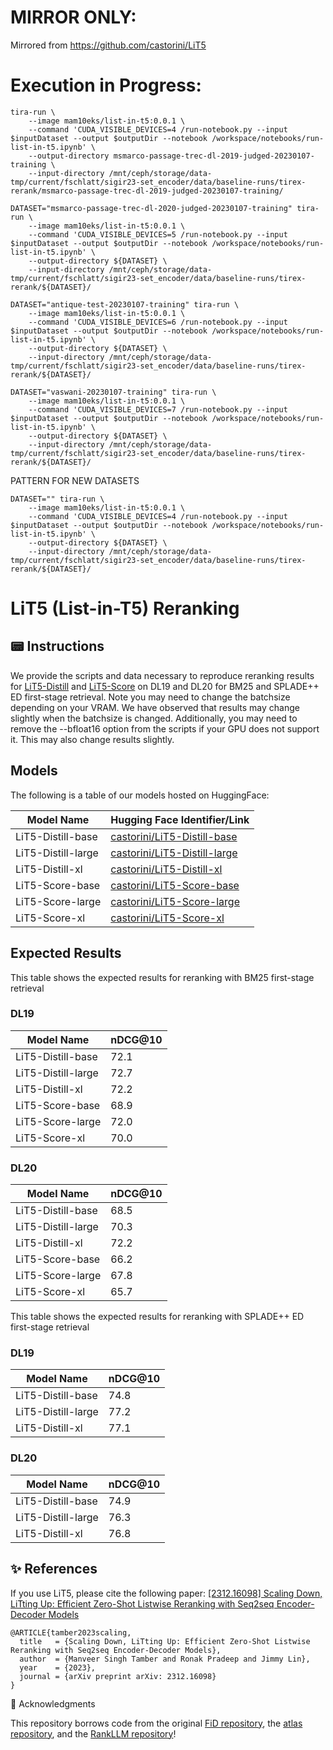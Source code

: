 # MIRROR ONLY:

Mirrored from https://github.com/castorini/LiT5

# Execution in Progress:

```
tira-run \
	--image mam10eks/list-in-t5:0.0.1 \
	--command 'CUDA_VISIBLE_DEVICES=4 /run-notebook.py --input $inputDataset --output $outputDir --notebook /workspace/notebooks/run-list-in-t5.ipynb' \
	--output-directory msmarco-passage-trec-dl-2019-judged-20230107-training \
	--input-directory /mnt/ceph/storage/data-tmp/current/fschlatt/sigir23-set_encoder/data/baseline-runs/tirex-rerank/msmarco-passage-trec-dl-2019-judged-20230107-training/
```

```
DATASET="msmarco-passage-trec-dl-2020-judged-20230107-training" tira-run \
	--image mam10eks/list-in-t5:0.0.1 \
	--command 'CUDA_VISIBLE_DEVICES=5 /run-notebook.py --input $inputDataset --output $outputDir --notebook /workspace/notebooks/run-list-in-t5.ipynb' \
	--output-directory ${DATASET} \
	--input-directory /mnt/ceph/storage/data-tmp/current/fschlatt/sigir23-set_encoder/data/baseline-runs/tirex-rerank/${DATASET}/
```

```
DATASET="antique-test-20230107-training" tira-run \
	--image mam10eks/list-in-t5:0.0.1 \
	--command 'CUDA_VISIBLE_DEVICES=6 /run-notebook.py --input $inputDataset --output $outputDir --notebook /workspace/notebooks/run-list-in-t5.ipynb' \
	--output-directory ${DATASET} \
	--input-directory /mnt/ceph/storage/data-tmp/current/fschlatt/sigir23-set_encoder/data/baseline-runs/tirex-rerank/${DATASET}/
```

```
DATASET="vaswani-20230107-training" tira-run \
	--image mam10eks/list-in-t5:0.0.1 \
	--command 'CUDA_VISIBLE_DEVICES=7 /run-notebook.py --input $inputDataset --output $outputDir --notebook /workspace/notebooks/run-list-in-t5.ipynb' \
	--output-directory ${DATASET} \
	--input-directory /mnt/ceph/storage/data-tmp/current/fschlatt/sigir23-set_encoder/data/baseline-runs/tirex-rerank/${DATASET}/
```


PATTERN FOR NEW DATASETS

```
DATASET="" tira-run \
	--image mam10eks/list-in-t5:0.0.1 \
	--command 'CUDA_VISIBLE_DEVICES=4 /run-notebook.py --input $inputDataset --output $outputDir --notebook /workspace/notebooks/run-list-in-t5.ipynb' \
	--output-directory ${DATASET} \
	--input-directory /mnt/ceph/storage/data-tmp/current/fschlatt/sigir23-set_encoder/data/baseline-runs/tirex-rerank/${DATASET}/
```


# LiT5 (List-in-T5) Reranking

## 📟 Instructions

We provide the scripts and data necessary to reproduce reranking results for [LiT5-Distill](LiT5-Distill.sh) and [LiT5-Score](LiT5-Score.sh) on DL19 and DL20 for BM25 and SPLADE++ ED first-stage retrieval. Note you may need to change the batchsize depending on your VRAM. We have observed that results may change slightly when the batchsize is changed. Additionally, you may need to remove the --bfloat16 option from the scripts if your GPU does not support it. This may also change results slightly.

## Models

The following is a table of our models hosted on HuggingFace:

| Model Name         | Hugging Face Identifier/Link                                                        |
| ------------------ | ----------------------------------------------------------------------------------- |
| LiT5-Distill-base  | [castorini/LiT5-Distill-base](https://huggingface.co/castorini/LiT5-Distill-base)   |
| LiT5-Distill-large | [castorini/LiT5-Distill-large](https://huggingface.co/castorini/LiT5-Distill-large) |
| LiT5-Distill-xl    | [castorini/LiT5-Distill-xl](https://huggingface.co/castorini/LiT5-Distill-xl)       |
| LiT5-Score-base    | [castorini/LiT5-Score-base](https://huggingface.co/castorini/LiT5-Score-base)       |
| LiT5-Score-large   | [castorini/LiT5-Score-large](https://huggingface.co/castorini/LiT5-Score-large)     |
| LiT5-Score-xl      | [castorini/LiT5-Score-xl](https://huggingface.co/castorini/LiT5-Score-xl)           |


## Expected Results

This table shows the expected results for reranking with BM25 first-stage retrieval

### DL19
| Model Name         | nDCG@10 |
| ------------------ | ------- |
| LiT5-Distill-base  | 72.1    |
| LiT5-Distill-large | 72.7    |
| LiT5-Distill-xl    | 72.2    |
| LiT5-Score-base    | 68.9    |
| LiT5-Score-large   | 72.0    |
| LiT5-Score-xl      | 70.0    |

### DL20
| Model Name         | nDCG@10 |
| ------------------ | ------- |
| LiT5-Distill-base  | 68.5    |
| LiT5-Distill-large | 70.3    |
| LiT5-Distill-xl    | 72.2    |
| LiT5-Score-base    | 66.2    |
| LiT5-Score-large   | 67.8    |
| LiT5-Score-xl      | 65.7    |

This table shows the expected results for reranking with SPLADE++ ED first-stage retrieval

### DL19
| Model Name         | nDCG@10 |
| ------------------ | ------- |
| LiT5-Distill-base  | 74.8    |
| LiT5-Distill-large | 77.2    |
| LiT5-Distill-xl    | 77.1    |

### DL20
| Model Name         | nDCG@10 |
| ------------------ | ------- |
| LiT5-Distill-base  | 74.9    |
| LiT5-Distill-large | 76.3    |
| LiT5-Distill-xl    | 76.8    |

## ✨ References

If you use LiT5, please cite the following paper: 
[[2312.16098] Scaling Down, LiTting Up: Efficient Zero-Shot Listwise Reranking with Seq2seq Encoder-Decoder Models](https://arxiv.org/abs/2312.16098)

```
@ARTICLE{tamber2023scaling,
  title   = {Scaling Down, LiTting Up: Efficient Zero-Shot Listwise Reranking with Seq2seq Encoder-Decoder Models},
  author  = {Manveer Singh Tamber and Ronak Pradeep and Jimmy Lin},
  year    = {2023},
  journal = {arXiv preprint arXiv: 2312.16098}
}
```

🙏 Acknowledgments

This repository borrows code from the original [FiD repository](https://github.com/facebookresearch/FiD), the [atlas repository](https://github.com/facebookresearch/atlas), and the [RankLLM repository](https://github.com/castorini/rank_llm)! 
